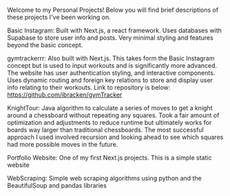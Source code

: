 Welcome to my Personal Projects! Below you will find brief descriptions of these projects I've been working on.

Basic Instagram: Built with Next.js, a react framework. Uses databases with Supabase to store user info and posts. Very minimal styling and features beyond the basic concept.

gymtrackerrr: Also built with Next.js. This takes form the Basic Instagram concept but is used to input workouts and is significantly more advanced. The website has user authentication styling, and interactive components. Uses dynamic routing and foreign key relations to store and display user info relating to their workouts. Link to repository is below:
https://github.com/ibracken/gymTracker

KnightTour: Java algorithm to calculate a series of moves to get a knight around a chessboard without repeating any squares. Took a fair amount of optimization and adjustments to reduce runtime but ultimately works for boards way larger than traditional chessboards. The most successful approach I used involved recursion and looking ahead to see which squares had more possible moves in the future.

Portfolio Website: One of my first Next.js projects. This is a simple static website

WebScraping: Simple web scraping algorithms using python and the BeautifulSoup and pandas libraries
